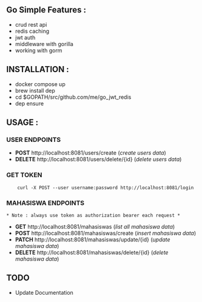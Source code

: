 Go Simple Features : 
-----------------
 - crud rest api
 - redis caching
 - jwt auth
 - middleware with gorilla
 - working with gorm

INSTALLATION : 
-----
 - docker compose up
 - brew install dep
 - cd $GOPATH/src/github.com/me/go_jwt_redis
 - dep ensure

USAGE : 
-----
###  USER ENDPOINTS 
 - **POST** http://localhost:8081/users/create (*create users data*)
 - **DELETE** http://localhost:8081/users/delete/{id} (*delete users data*)

### GET TOKEN

```
    curl -X POST --user username:password http://localhost:8081/login
```

###  MAHASISWA ENDPOINTS 
    * Note : always use token as authorization bearer each request *
 - **GET** http://localhost:8081/mahasiswas (*list all mahasiswa data*)
 - **POST** http://localhost:8081/mahasiswas/create (*insert mahasiswa data*)
 - **PATCH** http://localhost:8081/mahasiswas/update/{id} (*update mahasiswa data*)
 - **DELETE** http://localhost:8081/mahasiswas/delete/{id} (*delete mahasiswa data*)


TODO
-----
 - Update Documentation

